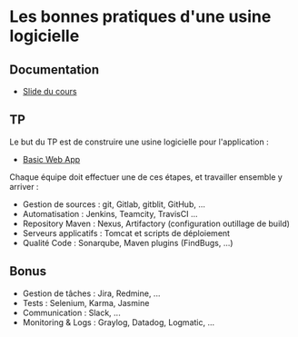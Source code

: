 # Les bonnes pratiques d'une usine logicielle

## Documentation

- [Slide du cours](https://docs.google.com/presentation/d/1YFb_ALcxtlJKJMhKgn1T6uYIPXTgk4qI0bKjQjpcGtU/edit?usp=sharing)

## TP

Le but du TP est de construire une usine logicielle pour l'application :

- [Basic Web App](https://github.com/dbaeli/basic-webapp)

Chaque équipe doit effectuer une de ces étapes, et travailler ensemble y arriver :

- Gestion de sources : git, Gitlab, gitblit, GitHub, ...
- Automatisation : Jenkins, Teamcity, TravisCI ...
- Repository Maven : Nexus, Artifactory (configuration outillage de build)
- Serveurs applicatifs : Tomcat et scripts de déploiement
- Qualité Code : Sonarqube, Maven plugins (FindBugs, ...)

## Bonus

- Gestion de tâches : Jira, Redmine, ...
- Tests : Selenium, Karma, Jasmine
- Communication : Slack, ...
- Monitoring & Logs : Graylog, Datadog, Logmatic, ...

